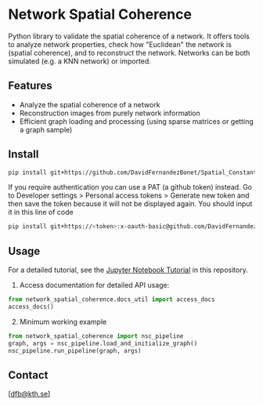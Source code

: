 # Network Spatial Coherence
Python library to validate the spatial coherence of a network. It offers tools to analyze network properties, check how "Euclidean" the network is (spatial coherence), and to reconstruct the network. Networks can be both simulated (e.g. a KNN network) or imported.

## Features
- Analyze the spatial coherence of a network
- Reconstruction images from purely network information
- Efficient graph loading and processing (using sparse matrices or getting a graph sample)


## Install

```bash
pip install git+https://github.com/DavidFernandezBonet/Spatial_Constant_Analysis.git
```
If you require authentication you can use a PAT (a github token) instead. Go to Developer settings > Personal access tokens > Generate new token and then save the token because it will not be displayed again. You should input it in this line of code
```bash
pip install git+https://<token>:x-oauth-basic@github.com/DavidFernandezBonet/Spatial_Constant_Analysis.git
```
## Usage
For a detailed tutorial, see the [Jupyter Notebook Tutorial](./network_spatial_coherence/network_spatial_coherence_tutorial.ipynb) in this repository.

1. Access documentation for detailed API usage:

```python
from network_spatial_coherence.docs_util import access_docs
access_docs()
```

2. Minimum working example

```python
from network_spatial_coherence import nsc_pipeline
graph, args = nsc_pipeline.load_and_initialize_graph()
nsc_pipeline.run_pipeline(graph, args)
```



## Contact
[dfb@kth.se]

